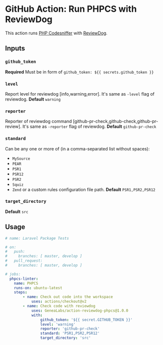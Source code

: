 # GitHub Action: Run PHPCS with ReviewDog
This action runs [PHP Codesniffer](https://github.com/squizlabs/PHP_CodeSniffer) with [ReviewDog](https://github.com/reviewdog/reviewdog).

## Inputs
### `github_token`
**Required** Must be in form of `github_token: ${{ secrets.github_token }}`

### `level`
Report level for reviewdog [info,warning,error]. It's same as `-level` flag of reviewdog.
**Default** `warning`

### `reporter`
Reporter of reviewdog command [github-pr-check,github-check,github-pr-review]. It's same as `-reporter` flag of reviewdog.
**Default** `github-pr-check`

### `standard`
Can be any one or more of (in a comma-separated list without spaces):
- `MySource`
- `PEAR`
- `PSR1`
- `PSR12`
- `PSR2`
- `Squiz`
- `Zend`
or a custom rules configuration file path.
**Default** `PSR1,PSR2,PSR12`

### `target_directory`
**Default** `src`

## Usage
```yml
# name: Laravel Package Tests

# on:
#   push:
#     branches: [ master, develop ]
#   pull_request:
#     branches: [ master, develop ]

# jobs:
  phpcs-linter:
    name: PHPCS
    runs-on: ubuntu-latest
    steps:
        - name: Check out code into the workspace
            uses: actions/checkout@v2
        - name: Check code with reviewdog
            uses: GeneaLabs/action-reviewdog-phpcs@1.0.0
            with:
                github_token: '${{ secret.GITHUB_TOKEN }}'
                level: 'warning'
                reporter: 'github-pr-check'
                standard: 'PSR1,PSR2,PSR12'
                target_directory: 'src'
```
